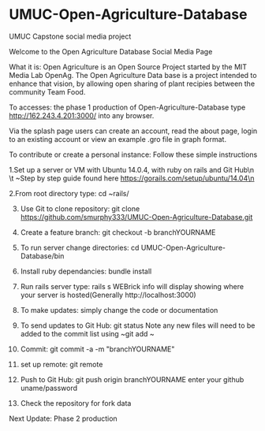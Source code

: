 # UMUC-Open-Agriculture-Database
UMUC Capstone social media project


Welcome to the Open Agriculture Database Social Media Page

What it is:
Open Agriculture is an Open Source Project started by the
MIT Media Lab OpenAg. The Open Agriculture Data base is a 
project intended to enhance that vision, by allowing open 
sharing of plant recipies between the community Team Food.



To accesses: the phase 1 production of Open-Agriculture-Database type http://162.243.4.201:3000/ 
into any browser. 

Via the splash page users can create an account, read the about page, login to an existing account
or view an example .gro file in graph format.

To contribute or create a personal instance: Follow these simple instructions

1.Set up a server or VM with Ubuntu 14.0.4, with ruby on rails and Git Hub\n 
   \t ~Step by step guide found here https://gorails.com/setup/ubuntu/14.04\n

2.From root directory type: cd ~rails/

3. Use Git to clone repository: git clone https://github.com/smurphy333/UMUC-Open-Agriculture-Database.git

4. Create a feature branch: git checkout -b branchYOURNAME

5. To run server change directories: cd UMUC-Open-Agriculture-Database/bin

6. Install ruby dependancies: bundle install

7. Run rails server type: rails s
    WEBrick info will display showing where your server is hosted(Generally http://localhost:3000)

8. To make updates: simply change the code or documentation

9. To send updates to Git Hub: git status
    Note any new files will need to be added to the commit list using ~git add <filename>~
10. Commit: git commit -a -m "branchYOURNAME"

11. set up remote: git remote

12. Push to Git Hub: git push origin branchYOURNAME
     enter your github uname/password

13. Check the repository for fork data

Next Update: Phase 2 production	 


